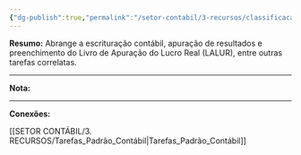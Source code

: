 ```yaml
---
{"dg-publish":true,"permalink":"/setor-contabil/3-recursos/classificacao-das-tarefas/contabil-e-lalur/","dgPassFrontmatter":true,"created":"2025-06-05T22:42:13.720-03:00","updated":"2025-06-05T22:50:26.963-03:00"}
---
```





**Resumo:** 
Abrange a escrituração contábil, apuração de resultados e preenchimento do Livro de Apuração do Lucro Real (LALUR), entre outras tarefas correlatas.

---

**Nota:**

---

**Conexões:**

[[SETOR CONTÁBIL/3. RECURSOS/Tarefas_Padrão_Contábil\|Tarefas_Padrão_Contábil]]

